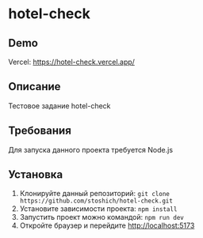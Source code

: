 # hotel-check

## Demo

Vercel: <https://hotel-check.vercel.app/>

## Описание

Тестовое задание hotel-check

## Требования

Для запуска данного проекта требуется Node.js

## Установка

1. Клонируйте данный репозиторий: `git clone https://github.com/stoshich/hotel-check.git`
2. Установите зависимости проекта: `npm install`
4. Запустить проект можно командой: `npm run dev`
5. Откройте браузер и перейдите <http://localhost:5173>
